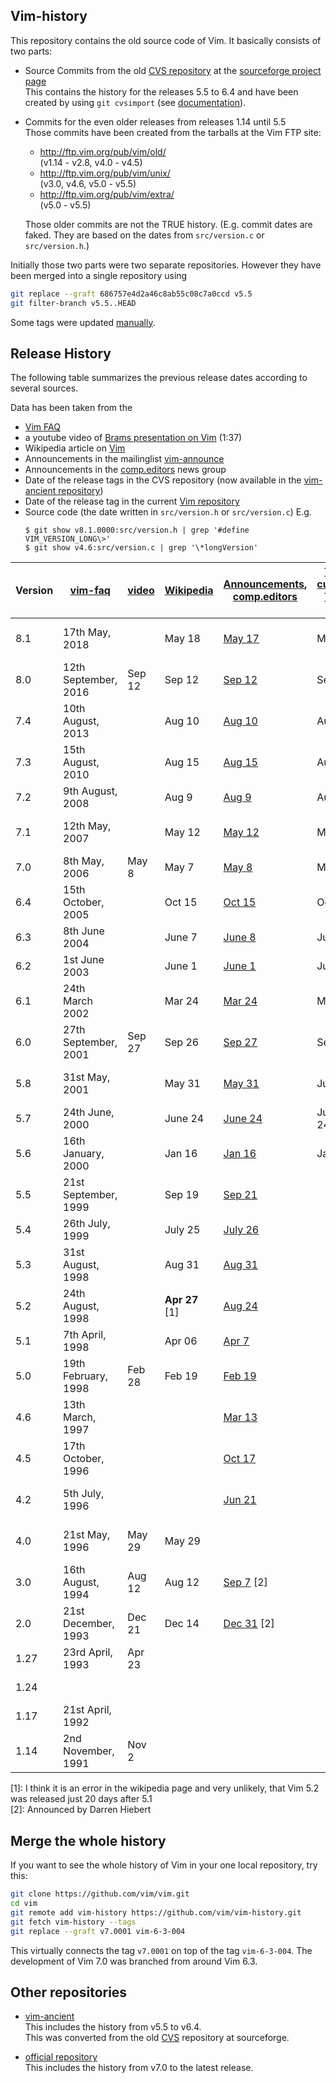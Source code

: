 Vim-history
-----------

This repository contains the old source code of Vim. It basically consists of two parts:

* Source Commits from the old [CVS repository][1] at the [sourceforge project page][2]  
  This contains the history for the releases 5.5 to 6.4 and have been created by using `git cvsimport` (see [documentation][3]).

* Commits for the even older releases from releases 1.14 until 5.5  
  Those commits have been created from the tarballs at the Vim FTP site:

  * <http://ftp.vim.org/pub/vim/old/>  
    (v1.14 - v2.8, v4.0 - v4.5)
  * <http://ftp.vim.org/pub/vim/unix/>  
    (v3.0, v4.6, v5.0 - v5.5)
  * <http://ftp.vim.org/pub/vim/extra/>  
    (v5.0 - v5.5)

  Those older commits are not the TRUE history.
  (E.g. commit dates are faked. They are based on the dates from `src/version.c` or `src/version.h`.)

Initially those two parts were two separate repositories. However they have been merged into a single repository using
```bash
git replace --graft 686757e4d2a46c8ab55c08c7a0ccd v5.5
git filter-branch v5.5..HEAD
```

Some tags were updated [manually][11].


Release History
---------------

The following table summarizes the previous release dates according to several sources.

Data has been taken from the

 * [Vim FAQ][4]
 * a youtube video of [Brams presentation on Vim][5] (1:37)
 * Wikipedia article on [Vim][6]
 * Announcements in the mailinglist [vim-announce][9]
 * Announcements in the [comp.editors][12] news group
 * Date of the release tags in the CVS repository (now available in the [vim-ancient repository][7])
 * Date of the release tag in the current [Vim repository][8]
 * Source code (the date written in `src/version.h` or `src/version.c`)  E.g.
   ```
   $ git show v8.1.0000:src/version.h | grep '#define VIM_VERSION_LONG\>'
   $ git show v4.6:src/version.c | grep '\*longVersion'
   ```

Version | [vim-faq][10] | [video][5] | [Wikipedia][6] | [Announcements][9],<br/>[comp.editors][12] | [Tags current][8],<br/>[Tags old][7] | Source code
|----|----------------------|--------|------------------|--------------------|---------|-------------
8.1  | 17th May, 2018       |        | May 18           | [May 17][38]       | May 17  | 2018 May 17
8.0  | 12th September, 2016 | Sep 12 | Sep 12           | [Sep 12][37]       | Sep 12  | 2016 Sep 12
7.4  | 10th August, 2013    |        | Aug 10           | [Aug 10][36]       | Aug 10  | 2013 Aug 10
7.3  | 15th August, 2010    |        | Aug 15           | [Aug 15][35]       | Aug 15  | 2010 Aug 15
7.2  | 9th August, 2008     |        | Aug 9            | [Aug 9][34]        | Aug 9   | 2008 Aug 9
7.1  | 12th May, 2007       |        | May 12           | [May 12][33]       | May 12  | 2007 May 12
7.0  | 8th May, 2006        | May 8  | May 7            | [May 8][32]        | May 7   | 2006 May 7
6.4  | 15th October, 2005   |        | Oct 15           | [Oct 15][31]       | Oct 15  | 2005 Oct 15
6.3  | 8th June 2004        |        | June 7           | [June 8][30]       | June 8  | 2004 June 7
6.2  | 1st June 2003        |        | June 1           | [June 1][29]       | June 2  | 2003 Jun 1
6.1  | 24th March 2002      |        | Mar 24           | [Mar 24][28]       | Mar 25  | 2002 Mar 24
6.0  | 27th September, 2001 | Sep 27 | Sep 26           | [Sep 27][27]       | Sep 27  | 2001 Sep 26
5.8  | 31st May, 2001       |        | May 31           | [May 31][26]       | June 5  | 2001 May 31
5.7  | 24th June, 2000      |        | June 24          | [June 24][25]      | June 24 | 2000 Jun 24
5.6  | 16th January, 2000   |        | Jan 16           | [Jan 16][24]       | Jan 17  | 2000 Jan 16
5.5  | 21st September, 1999 |        | Sep 19           | [Sep 21][23]       |         | 1999 Sep 19
5.4  | 26th July, 1999      |        | July 25          | [July 26][22]      |         | 1999 Jul 25
5.3  | 31st August, 1998    |        | Aug 31           | [Aug 31][21]       |         | 1998 Aug 30
5.2  | 24th August, 1998    |        | **Apr 27** \[1\] | [Aug 24][20]       |         | 1998 Aug 23
5.1  | 7th April, 1998      |        | Apr 06           | [Apr 7][19]        |         | 1998 Apr 7
5.0  | 19th February, 1998  | Feb 28 | Feb 19           | [Feb 19][18]       |         | 1998 Feb 19
4.6  | 13th March, 1997     |        |                  | [Mar 13][17]       |         | 1997 Mar 13
4.5  | 17th October, 1996   |        |                  | [Oct 17][13]       |         | 1996 Oct 12
4.2  | 5th July, 1996       |        |                  | [Jun 21][14]       |         | 1996 June 17
4.0  | 21st May, 1996       | May 29 | May 29           |                    |         | 1996 May 29
3.0  | 16th August, 1994    | Aug 12 | Aug 12           | [Sep 7][15] \[2\]  |         | 1994 Aug 12
2.0  | 21st December, 1993  | Dec 21 | Dec 14           | [Dec 31][16] \[2\] |         | 1993 Dec 14
1.27 | 23rd April, 1993     | Apr 23 |                  |                    |         | 1993 April 6
1.24 |                      |        |                  |                    |         | 5 Jan 1993
1.17 | 21st April, 1992     |        |                  |                    |         | 
1.14 | 2nd November, 1991   | Nov 2  |                  |                    |         | 

\[1\]: I think it is an error in the wikipedia page and very unlikely, that Vim 5.2 was released just 20 days after 5.1  
\[2\]: Announced by Darren Hiebert


Merge the whole history
-----------------------

If you want to see the whole history of Vim in your one local repository, try this:

```bash
git clone https://github.com/vim/vim.git
cd vim
git remote add vim-history https://github.com/vim/vim-history.git
git fetch vim-history --tags
git replace --graft v7.0001 vim-6-3-004
```

This virtually connects the tag `v7.0001` on top of the tag `vim-6-3-004`. The development of Vim 7.0 was branched from around Vim 6.3.


Other repositories
------------------

* [vim-ancient][7]  
  This includes the history from v5.5 to v6.4.  
  This was converted from the old [CVS][1] repository at sourceforge.

* [official repository][8]  
  This includes the history from v7.0 to the latest release.

[1]: https://sourceforge.net/p/vim/cvs/
[2]: https://sourceforge.net/p/vim/
[3]: https://sourceforge.net/p/forge/documentation/CVS/
[4]: https://github.com/chrisbra/vim_faq
[5]: https://www.youtube.com/watch?v=ayc_qpB-93o
[6]: https://en.wikipedia.org/wiki/Vim_(text_editor)#History
[7]: https://bitbucket.org/vim-mirror/vim-ancient
[8]: https://github.com/vim/vim
[9]: https://groups.yahoo.com/neo/groups/vimannounce/info
[10]: http://vimhelp.appspot.com/vim_faq.txt.html#faq-3.1
[11]: https://github.com/chrisbra/vim_faq/issues/8#issuecomment-419605586
[12]: https://groups.google.com/forum/#!forum/comp.editors
[13]: https://groups.google.com/d/msg/comp.editors/myQlVk5RvEQ/5yk_g2GM9EEJ
[14]: https://groups.google.com/d/msg/comp.editors/GjdHci-xBSw/Iq3kSrDJ36QJ
[15]: https://groups.google.com/d/msg/comp.editors/iSbQgMlWweU/bbPMSBcCkUsJ
[16]: https://groups.google.com/d/msg/comp.editors/9snlhebqQiA/KOi0VsDXUzYJ
[17]: https://groups.yahoo.com/neo/groups/vimannounce/conversations/messages/10
[18]: https://groups.yahoo.com/neo/groups/vimannounce/conversations/messages/26
[19]: https://groups.yahoo.com/neo/groups/vimannounce/conversations/messages/30
[20]: https://groups.yahoo.com/neo/groups/vimannounce/conversations/messages/34
[21]: https://groups.yahoo.com/neo/groups/vimannounce/conversations/messages/35
[22]: https://groups.yahoo.com/neo/groups/vimannounce/conversations/messages/49
[23]: https://groups.yahoo.com/neo/groups/vimannounce/conversations/messages/53
[24]: https://groups.yahoo.com/neo/groups/vimannounce/conversations/messages/59
[25]: https://groups.yahoo.com/neo/groups/vimannounce/conversations/messages/69
[26]: https://groups.yahoo.com/neo/groups/vimannounce/conversations/messages/78
[27]: https://groups.yahoo.com/neo/groups/vimannounce/conversations/messages/88
[28]: https://groups.yahoo.com/neo/groups/vimannounce/conversations/messages/97
[29]: https://groups.yahoo.com/neo/groups/vimannounce/conversations/messages/115
[30]: https://groups.yahoo.com/neo/groups/vimannounce/conversations/messages/130
[31]: https://groups.yahoo.com/neo/groups/vimannounce/conversations/messages/144
[32]: https://groups.yahoo.com/neo/groups/vimannounce/conversations/messages/161
[33]: https://groups.yahoo.com/neo/groups/vimannounce/conversations/messages/178
[34]: https://groups.yahoo.com/neo/groups/vimannounce/conversations/messages/190
[35]: https://groups.yahoo.com/neo/groups/vimannounce/conversations/messages/204
[36]: https://groups.yahoo.com/neo/groups/vimannounce/conversations/messages/221
[37]: https://groups.yahoo.com/neo/groups/vimannounce/conversations/messages/242
[38]: https://groups.yahoo.com/neo/groups/vimannounce/conversations/messages/257
